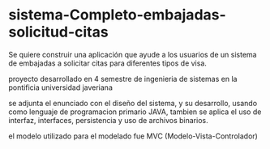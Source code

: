 # sistema-Completo-embajadas-solicitud-citas
Se quiere construir una aplicación que ayude a los usuarios de un sistema de embajadas a solicitar citas para diferentes tipos de visa.

proyecto desarrollado en 4 semestre de ingenieria de sistemas en la pontificia universidad javeriana

se adjunta el enunciado con el diseño del sistema, y su desarrollo, usando como lenguaje de programacion primario JAVA, tambien se aplica el uso de interfaz, interfaces, persistencia y uso de archivos binarios. 

el modelo utilizado para el modelado fue MVC (Modelo-Vista-Controlador)
